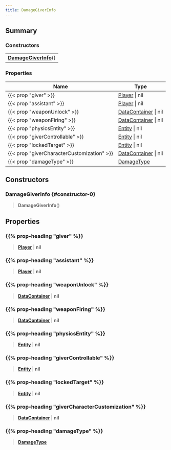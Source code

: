 ```yaml
---
title: DamageGiverInfo
---
```


## Summary

### Constructors

|  |
| --- |
| **[DamageGiverInfo](#constructor-0)**() |

### Properties

| Name | Type |
| ---- | ---- |
| {{< prop "giver" >}} | [Player](/vext/ref/server/type/player) \| nil |
| {{< prop "assistant" >}} | [Player](/vext/ref/server/type/player) \| nil |
| {{< prop "weaponUnlock" >}} | [DataContainer](/vext/ref/shared/type/datacontainer) \| nil |
| {{< prop "weaponFiring" >}} | [DataContainer](/vext/ref/shared/type/datacontainer) \| nil |
| {{< prop "physicsEntity" >}} | [Entity](/vext/ref/shared/type/entity) \| nil |
| {{< prop "giverControllable" >}} | [Entity](/vext/ref/shared/type/entity) \| nil |
| {{< prop "lockedTarget" >}} | [Entity](/vext/ref/shared/type/entity) \| nil |
| {{< prop "giverCharacterCustomization" >}} | [DataContainer](/vext/ref/shared/type/datacontainer) \| nil |
| {{< prop "damageType" >}} | [DamageType](/vext/ref/shared/type/damagetype) |

## Constructors

### DamageGiverInfo {#constructor-0}

> **DamageGiverInfo**()

## Properties

### {{% prop-heading "giver" %}}

> **[Player](/vext/ref/server/type/player)** \| **nil**

### {{% prop-heading "assistant" %}}

> **[Player](/vext/ref/server/type/player)** \| **nil**

### {{% prop-heading "weaponUnlock" %}}

> **[DataContainer](/vext/ref/shared/type/datacontainer)** \| **nil**

### {{% prop-heading "weaponFiring" %}}

> **[DataContainer](/vext/ref/shared/type/datacontainer)** \| **nil**

### {{% prop-heading "physicsEntity" %}}

> **[Entity](/vext/ref/shared/type/entity)** \| **nil**

### {{% prop-heading "giverControllable" %}}

> **[Entity](/vext/ref/shared/type/entity)** \| **nil**

### {{% prop-heading "lockedTarget" %}}

> **[Entity](/vext/ref/shared/type/entity)** \| **nil**

### {{% prop-heading "giverCharacterCustomization" %}}

> **[DataContainer](/vext/ref/shared/type/datacontainer)** \| **nil**

### {{% prop-heading "damageType" %}}

> **[DamageType](/vext/ref/shared/type/damagetype)**

